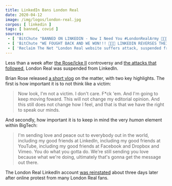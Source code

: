 ```yaml
---
title: LinkedIn Bans London Real
date: 2020-04-12
image: /img/logos/london-real.jpg
corpos: [ linkedin ]
tags: [ banned, covid ]
sources:
 - [ 'BitChute "BANNED ON LINKEDIN - Now I Need You #LondonRealArmy 👊🙏🏼♥️🌍💪" by London Real (12 Apr 2020)', 'https://www.bitchute.com/video/zcJg-gHj6Q8/' ]
 - [ 'BitChute "WE FOUGHT BACK AND WE WON!!! 👊👊👊 LINKEDIN REVERSES THEIR DECISION AND ALLOWS FREEDOM OF SPEECH" by London Real (16 Apr 2020)', 'https://www.bitchute.com/video/VbeFSEJ19QE/' ]
 - [ 'Reclaim The Net "London Real website suffers attack, suspended from LinkedIn after David Icke interview" by Didi Rankovic (13 Apr 2020)', 'https://reclaimthenet.org/london-real-banned-linkedin/' ]
---
```


Less than a week after [the Rose/Icke II](/events/youtube-removes-rose-icke-ii/) controversy and [the attacks that followed](/events/london-real-gets-content-removed-from-several-major-platforms/), London Real was suspended from LinkedIn.

Brian Rose released [a short vlog](https://www.bitchute.com/video/zcJg-gHj6Q8/) on the matter, with two key highlights.
The first is how important it is to not think like a victim:
> Now look, I'm not a victim. I don't care. F*ck 'em.
> And I'm going to keep moving foward. This will not change my editorial opinion.
> And this still does not change how I feel, and that is that we have the right to speak our minds.

And secondly, how important it is to keep in mind the very _human_ element within BigTech:
> I'm sending love and peace out to everybody out in the world, including my good friends at LinkedIn, including my good friends at YouTube, including my good friends at Facebook and Dropbox and Vimeo.
> You do what you gotta do.
> We're still sending you love because what we're doing, ultimately that's gonna get the message out there.

The London Real LinkedIn account [was reinstated](https://www.bitchute.com/video/VbeFSEJ19QE/) about three days later after online protest from many London Real fans.
